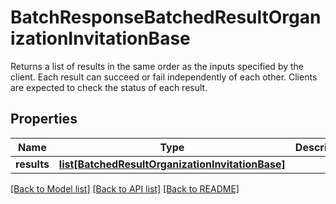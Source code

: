 # BatchResponseBatchedResultOrganizationInvitationBase

Returns a list of results in the same order as the inputs specified by the client.  Each result can succeed or fail independently of each other. Clients are expected to check the status of each result.
## Properties
Name | Type | Description | Notes
------------ | ------------- | ------------- | -------------
**results** | [**list[BatchedResultOrganizationInvitationBase]**](BatchedResultOrganizationInvitationBase.md) |  | 

[[Back to Model list]](../README.md#documentation-for-models) [[Back to API list]](../README.md#documentation-for-api-endpoints) [[Back to README]](../README.md)


